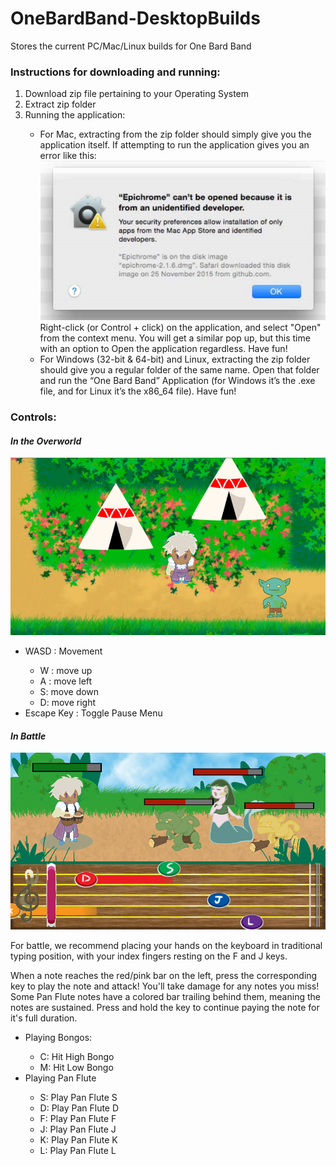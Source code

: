 # OneBardBand-DesktopBuilds
 Stores the current PC/Mac/Linux builds for One Bard Band

 ### **Instructions for downloading and running:**
 <ol>
 <li>Download zip file pertaining to your Operating System</li>
 <li>Extract zip folder</li>
 <li>Running the application:</li>
    <ul>
    <li>For Mac, extracting from the zip folder should simply give you the application itself. If attempting to run the application gives you an error like this:</li>
    <img src="readme-images/unknown-dev.png"
        alt = "Unidentified developer error">
    Right-click (or Control + click) on the application, and select "Open" from the context menu. You will get a similar pop up, but this time with an option to Open the application regardless. Have fun!</li>
    <li>For Windows (32-bit & 64-bit) and Linux, extracting the zip folder should give you a regular folder of the same name. Open that folder and run the “One Bard Band” Application (for Windows it’s the .exe file, and for Linux it’s the x86_64 file). Have fun!</li>
    </ul>
</ol>

### **Controls:**

#### *In the Overworld*
![Overworld](readme-images/Overworld.png)
<ul>
<li>WASD : Movement</li>
    <ul>
    <li>W : move up</li>
    <li>A : move left</li>
    <li>S: move down</li>
    <li>D: move right</li>
    </ul>
<li>Escape Key : Toggle Pause Menu</li>
</ul>

#### *In Battle*
![Battle](readme-images/battle.png)

For battle, we recommend placing your hands on the keyboard in traditional typing position, with your index fingers resting on the F and J keys.

When a note reaches the red/pink bar on the left, press the corresponding key to play the note and attack! You'll take damage for any notes you miss! Some Pan Flute notes have a colored bar trailing behind them, meaning the notes are sustained. Press and hold the key to continue paying the note for it's full duration.
<ul>
<li>Playing Bongos:</li>
    <ul>
    <li>C: Hit High Bongo</li>
    <li>M: Hit Low Bongo</li>
    </ul>
<li>Playing Pan Flute</li>
    <ul>
    <li>S: Play Pan Flute S</li>
    <li>D: Play Pan Flute D</li>
    <li>F: Play Pan Flute F</li>
    <li>J: Play Pan Flute J</li>
    <li>K: Play Pan Flute K</li>
    <li>L: Play Pan Flute L</li>
    </ul>
